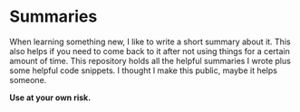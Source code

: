 # Summaries

When learning something new, I like to write a short summary about it. This also helps if you need to come back to it after not using things for a certain amount of time.
This repository holds all the helpful summaries I wrote plus some helpful code snippets.
I thought I make this public, maybe it helps someone.

**Use at your own risk.**

